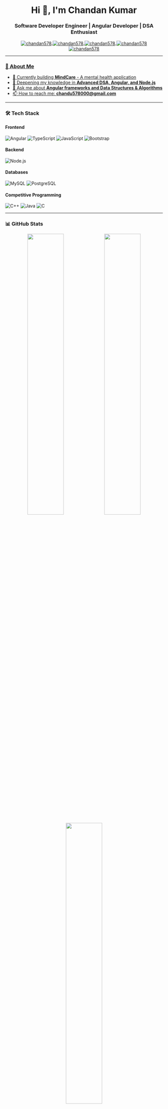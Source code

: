<h1 align="center">Hi 👋, I'm Chandan Kumar</h1>
<h3 align="center">Software Developer Engineer | Angular Developer | DSA Enthusiast</h3>

<p align="center">
  <a href="https://linkedin.com/in/chandan578" target="blank">
    <img align="center" src="https://img.shields.io/badge/LinkedIn-0077B5?style=for-the-badge&logo=linkedin&logoColor=white" alt="chandan578" />
  </a>
  <a href="https://leetcode.com/chandan578" target="blank">
    <img align="center" src="https://img.shields.io/badge/-LeetCode-FFA116?style=for-the-badge&logo=LeetCode&logoColor=black" alt="chandan578" />
  </a>
  <a href="https://auth.geeksforgeeks.org/user/chandan578" target="blank">
    <img align="center" src="https://img.shields.io/badge/GeeksforGeeks-298D46?style=for-the-badge&logo=geeksforgeeks&logoColor=white" alt="chandan578" />
  </a>
  <a href="https://www.codechef.com/users/chandan578" target="blank">
    <img align="center" src="https://img.shields.io/badge/CodeChef-%23964B00.svg?style=for-the-badge&logo=CodeChef&logoColor=white" alt="chandan578" />
  </a>
  <a href="https://www.hackerrank.com/chandankumar2611" target="blank">
    <img align="center" src="https://img.shields.io/badge/-HackerRank-2EC866?style=for-the-badge&logo=HackerRank&logoColor=white" alt="chandan578" />
</p>

---

### 🚀 About Me

- 🔭 Currently building **MindCare** - A mental health application
- 🌱 Deepening my knowledge in **Advanced DSA, Angular, and Node.js**
- 💬 Ask me about **Angular frameworks and Data Structures & Algorithms**
- 📫 How to reach me: **chandu578000@gmail.com**


---

### 🛠 Tech Stack

#### Frontend
![Angular](https://img.shields.io/badge/Angular-DD0031?style=for-the-badge&logo=angular&logoColor=white)
![TypeScript](https://img.shields.io/badge/TypeScript-007ACC?style=for-the-badge&logo=typescript&logoColor=white)
![JavaScript](https://img.shields.io/badge/JavaScript-F7DF1E?style=for-the-badge&logo=javascript&logoColor=black)
![Bootstrap](https://img.shields.io/badge/Bootstrap-563D7C?style=for-the-badge&logo=bootstrap&logoColor=white)

#### Backend
![Node.js](https://img.shields.io/badge/Node.js-43853D?style=for-the-badge&logo=node.js&logoColor=white)

#### Databases
![MySQL](https://img.shields.io/badge/MySQL-005C84?style=for-the-badge&logo=mysql&logoColor=white)
![PostgreSQL](https://img.shields.io/badge/PostgreSQL-316192?style=for-the-badge&logo=postgresql&logoColor=white)

#### Competitive Programming
![C++](https://img.shields.io/badge/C%2B%2B-00599C?style=for-the-badge&logo=c%2B%2B&logoColor=white)
![Java](https://img.shields.io/badge/Java-ED8B00?style=for-the-badge&logo=openjdk&logoColor=white)
![C](https://img.shields.io/badge/C-00599C?style=for-the-badge&logo=c&logoColor=white)

---

### 📊 GitHub Stats

<p align="center">
  <img width="48%" src="https://github-readme-stats.vercel.app/api?username=chandan578&show_icons=true&theme=radical" />
  <img width="48%" src="https://github-readme-streak-stats.herokuapp.com/?user=chandan578&theme=radical" />
</p>

<p align="center">
  <img width="48%" src="https://github-readme-stats.vercel.app/api/top-langs/?username=chandan578&layout=compact&theme=radical&langs_count=6" />
<!--   <img width="48%" src="https://github-profile-trophy.vercel.app/?username=chandan578&theme=radical&column=7" /> -->
</p>

---
<!--
### 🔥 Recent Activity

<!--START_SECTION:activity
1. 🎉 Merged PR #1 in [MindCare](https://github.com/chandan578/MindCare)
2. 🚀 Pushed 3 commits to [LeetCode-Solutions](https://github.com/chandan578/LeetCode-Solutions)
3. 💪 Solved 5 problems on LeetCode
4. 🌱 Started learning Advanced Angular Concepts
<!--END_SECTION:activity

---

### 🏆 Achievements

- Ranked in top 10% on LeetCode (200+ problems solved)
- 5-star coder on CodeChef
- Hackathon winner at [Event Name] 2023

---
-->

<p align="center">
  <img src="https://komarev.com/ghpvc/?username=chandan578&label=Profile%20views&color=0e75b6&style=flat" alt="chandan578" />
</p>
